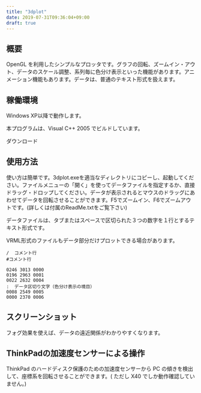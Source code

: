 ```yaml
---
title: "3dplot"
date: 2019-07-31T09:36:04+09:00
draft: true
---
```


## 概要
OpenGL を利用したシンプルなプロッタです。グラフの回転、ズームイン・アウト、データのスケール調整、系列毎に色分け表示といった機能があります。アニメーション機能もあります。データは、普通のテキスト形式を扱えます。

## 稼働環境
Windows XP以降で動作します。

本プログラムは、Visual C++ 2005 でビルドしています。

ダウンロード

## 使用方法

使い方は簡単です。3dplot.exeを適当なディレクトリにコピーし、起動してください。ファイルメニューの「開く」を使ってデータファイルを指定するか、直接ドラッグ・ドロップしてください。データが表示されるとマウスのドラッグにあわせてデータを回転させることができます。F5でズームイン、F6でズームアウトです。(詳しくは付属のReadMe.txtをご覧下さい)

データファイルは、タブまたはスペースで区切られた３つの数字を１行とするテキスト形式です。

VRML形式のファイルもデータ部分だけプロットできる場合があります。

```
/  コメント行
#コメント行

0246 3013 0000
0196 2963 0001
0022 2632 0004
:  データ区切り文字（色分け表示の境目）
0008 2549 0005
0000 2370 0006
```

## スクリーンショット

フォグ効果を使えば、データの遠近関係がわかりやすくなります。

## ThinkPadの加速度センサーによる操作
ThinkPad のハードディスク保護のための加速度センサーから PC の傾きを検出して、座標系を回転させることができます。( ただし X40 でしか動作確認していません。)
